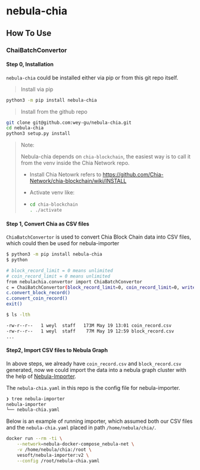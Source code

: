 # nebula-chia

## How To Use

### ChaiBatchConvertor

#### Step 0, Installation

`nebula-chia` could be installed either via pip or from this git repo itself.

> Install via pip

```bash
python3 -m pip install nebula-chia
```
> Install from the github repo

```bash
git clone git@github.com:wey-gu/nebula-chia.git
cd nebula-chia
python3 setup.py install
```
> Note:
>
> Nebula-chia depends on `chia-blockchain`, the easiest way is to call it from the venv inside the Chia Network repo.
>
> - Install Chia Netowrk refers to https://github.com/Chia-Network/chia-blockchain/wiki/INSTALL
>
> - Activate venv like:
>
> - ```bash
>   cd chia-blockchain
>   . ./activate
>   ```

#### Step 1, Convert Chia as CSV files

`ChiaBatchConvertor` is used to convert Chia Block Chain data into CSV files, which could then be used for nebula-importer

```bash
$ python3 -m pip install nebula-chia
$ python

# block_record_limit = 0 means unlimited
# coin_record_limit = 0 means unlimited
from nebulachia.convertor import ChiaBatchConvertor
c = ChaiBatchConvertor(block_record_limit=0, coin_record_limit=0, write_batch_size=10000)
c.convert_block_record()
c.convert_coin_record()
exit()

$ ls -lth

-rw-r--r--   1 weyl  staff   173M May 19 13:01 coin_record.csv
-rw-r--r--   1 weyl  staff    77M May 19 12:59 block_record.csv
...

```

#### Step2, Import CSV files to Nebula Graph

In above steps, we already have `coin_record.csv` and `block_record.csv` generated, now we could import the data into a nebula graph cluster with the help of [Nebula-Importer](https://github.com/vesoft-inc/nebula-importer/).

The `nebula-chia.yaml` in this repo is the config file for nebula-importer.

```bash
❯ tree nebula-importer
nebula-importer
└── nebula-chia.yaml
```

Below is an example of running importer, which assumed both our CSV files and the `nebula-chia.yaml` placed in path `/home/nebula/chia/`.

```bash
docker run --rm -ti \
    --network=nebula-docker-compose_nebula-net \
    -v /home/nebula/chia:/root \
    vesoft/nebula-importer:v2 \
    --config /root/nebula-chia.yaml
```

